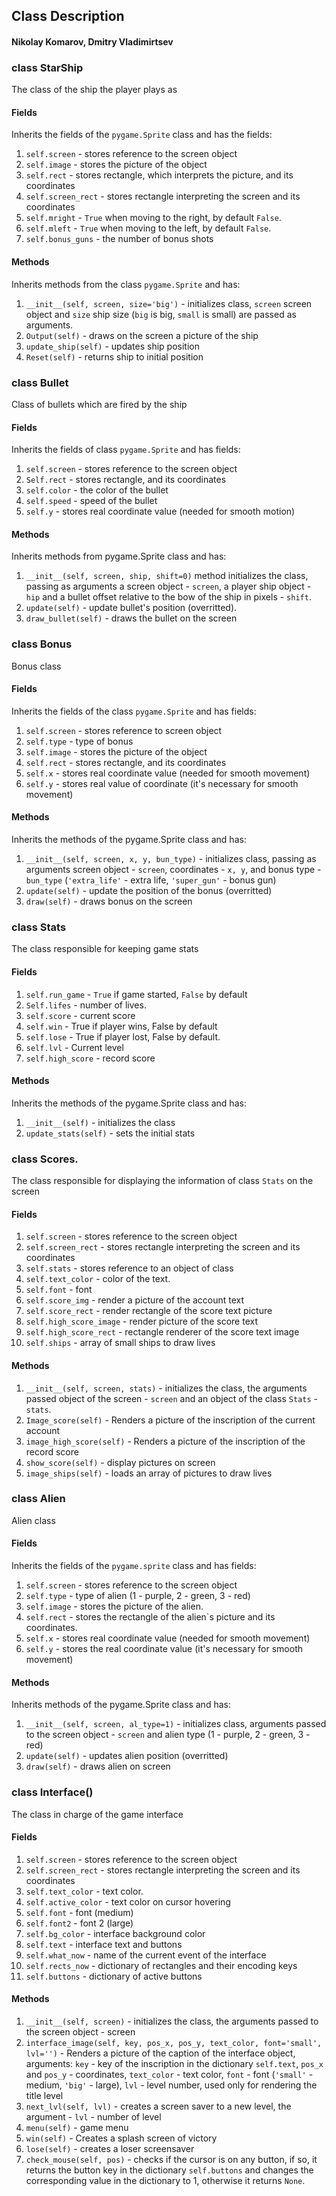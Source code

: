 ## Class Description 
#### Nikolay Komarov, Dmitry Vladimirtsev

### class StarShip
The class of the ship the player plays as
#### Fields
Inherits the fields of the `pygame.Sprite` class and has the fields:
1. `self.screen` - stores reference to the screen object
2. `self.image` - stores the picture of the object
3. `self.rect` - stores rectangle, which interprets the picture, and its coordinates
4. `self.screen_rect` - stores rectangle interpreting the screen and its coordinates
5. `self.mright` - `True` when moving to the right, by default `False`.
6. `self.mleft` - `True` when moving to the left, by default `False`.
7. `self.bonus_guns` - the number of bonus shots 
#### Methods
Inherits methods from the class `pygame.Sprite` and has:
1. `__init__(self, screen, size='big')` - initializes class, `screen` screen object and `size` ship size (`big` is big, `small` is small) are passed as arguments.
2. `Output(self)` - draws on the screen a picture of the ship
3. `update_ship(self)` - updates ship position
4. `Reset(self)` - returns ship to initial position

### class Bullet
Class of bullets which are fired by the ship
#### Fields
Inherits the fields of class `pygame.Sprite` and has fields:
1. `self.screen` - stores reference to the screen object
2. `Self.rect` - stores rectangle, and its coordinates
3. `self.color` - the color of the bullet
4. `self.speed` - speed of the bullet
5. `self.y` - stores real coordinate value (needed for smooth motion)
#### Methods
Inherits methods from pygame.Sprite class and has:
1. `__init__(self, screen, ship, shift=0)` method initializes the class, passing as arguments a screen object - `screen`, a player ship object - `hip` and a bullet offset relative to the bow of the ship in pixels - `shift`.
2. `update(self)` - update bullet's position (overritted).
3. `draw_bullet(self)` - draws the bullet on the screen

### class Bonus
Bonus class
#### Fields
Inherits the fields of the class `pygame.Sprite` and has fields:
1. `self.screen` - stores reference to screen object
2. `self.type` - type of bonus 
3. `self.image` - stores the picture of the object
4. `self.rect` - stores rectangle, and its coordinates
5. `self.x` - stores real coordinate value (needed for smooth movement)
7. `self.y` - stores real value of coordinate (it's necessary for smooth movement)
#### Methods
Inherits the methods of the pygame.Sprite class and has:
1. `__init__(self, screen, x, y, bun_type)` - initializes class, passing as arguments screen object - `screen`, coordinates - `x, y`, and bonus type - `bun_type` (`'extra_life'` - extra life, `'super_gun'` - bonus gun)
2. `update(self)` - update the position of the bonus (overritted)
3. `draw(self)` - draws bonus on the screen

### class Stats
The class responsible for keeping game stats
#### Fields
1. `self.run_game` - `True` if game started, `False` by default
2. `Self.lifes` - number of lives.
3. `self.score` - current score
4. `self.win` - True if player wins, False by default 
5. `self.lose` - True if player lost, False by default.
7. `self.lvl` - Current level
8. `self.high_score` - record score
#### Methods
Inherits the methods of the pygame.Sprite class and has:
1. `__init__(self)` - initializes the class
2. `update_stats(self)` - sets the initial stats

### class Scores.
The class responsible for displaying the information of class `Stats` on the screen
#### Fields
1. `self.screen` - stores reference to the screen object
2. `self.screen_rect` - stores rectangle interpreting the screen and its coordinates
3. `self.stats` - stores reference to an object of class
4. `self.text_color` - color of the text.
5. `self.font` - font
6. `self.score_img` - render a picture of the account text
7. `self.score_rect` - render rectangle of the score text picture
8. `self.high_score_image` - render picture of the score text
9. `self.high_score_rect` - rectangle renderer of the score text image
10. `self.ships` - array of small ships to draw lives 
#### Methods
1. `__init__(self, screen, stats)` - initializes the class, the arguments passed object of the screen - `screen` and an object of the class `Stats` - `stats`.
2. `Image_score(self)` - Renders a picture of the inscription of the current account
3. `image_high_score(self)` - Renders a picture of the inscription of the record score
4. `show_score(self)` - display pictures on screen
5. `image_ships(self)` - loads an array of pictures to draw lives 

### class Alien
Alien class
#### Fields
Inherits the fields of the `pygame.sprite` class and has fields:
1. `self.screen` - stores reference to the screen object
2. `self.type` - type of alien (1 - purple, 2 - green, 3 - red)
3. `self.image` - stores the picture of the alien.
4. `self.rect` - stores the rectangle of the alien`s picture and its coordinates.
5. `self.x` - stores real coordinate value (needed for smooth movement)
6. `self.y` - stores the real coordinate value (it's necessary for smooth movement)
#### Methods
Inherits methods of the pygame.Sprite class and has:
1. `__init__(self, screen, al_type=1)` - initializes class, arguments passed to the screen object - `screen` and alien type (1 - purple, 2 - green, 3 - red)
2. `update(self)` - updates alien position (overritted)
3. `draw(self)` - draws alien on screen

### class Interface()
The class in charge of the game interface
#### Fields
1. `self.screen` - stores reference to the screen object
2. `self.screen_rect` - stores rectangle interpreting the screen and its coordinates
3. `self.text_color` - text color.
4. `self.active_color` - text color on cursor hovering
5. `self.font` - font (medium)
6. `self.font2` - font 2 (large)
7. `self.bg_color` - interface background color
8. `self.text` - interface text and buttons
9. `self.what_now` - name of the current event of the interface
10. `self.rects_now` - dictionary of rectangles and their encoding keys
11. `self.buttons` - dictionary of active buttons
#### Methods
1. `__init__(self, screen)` - initializes the class, the arguments passed to the screen object - screen
2. `interface_image(self, key, pos_x, pos_y, text_color, font='small', lvl='')` - Renders a picture of the caption of the interface object, arguments: `key` - key of the inscription in the dictionary `self.text`, `pos_x` and `pos_y` - coordinates, `text_color` - text color, `font` - font (`'small'` - medium, `'big'` - large), `lvl` - level number, used only for rendering the title level
3. `next_lvl(self, lvl)` - creates a screen saver to a new level, the argument - `lvl` - number of level
4. `menu(self)` - game menu
5. `win(self)` - Creates a splash screen of victory 
6. `lose(self)` - creates a loser screensaver
7. `check_mouse(self, pos)` - checks if the cursor is on any button, if so, it returns the button key in the dictionary `self.buttons` and changes the corresponding value in the dictionary to 1, otherwise it returns `None`.





